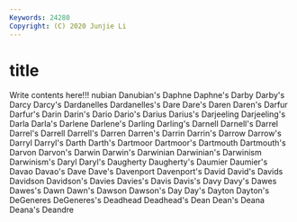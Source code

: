 ```yaml
---
Keywords: 24280
Copyright: (C) 2020 Junjie Li
---
```


# title

Write contents here!!!
nubian 
Danubian's 
Daphne 
Daphne's 
Darby 
Darby's 
Darcy 
Darcy's
Dardanelles 
Dardanelles's 
Dare 
Dare's 
Daren 
Daren's 
Darfur 
Darfur's 
Darin 
Darin's
Dario 
Dario's 
Darius 
Darius's 
Darjeeling 
Darjeeling's 
Darla 
Darla's 
Darlene 
Darlene's
Darling 
Darling's 
Darnell 
Darnell's 
Darrel 
Darrel's 
Darrell 
Darrell's 
Darren 
Darren's
Darrin 
Darrin's 
Darrow 
Darrow's 
Darryl 
Darryl's 
Darth 
Darth's 
Dartmoor 
Dartmoor's
Dartmouth 
Dartmouth's 
Darvon 
Darvon's 
Darwin 
Darwin's 
Darwinian 
Darwinian's 
Darwinism 
Darwinism's
Daryl 
Daryl's 
Daugherty 
Daugherty's 
Daumier 
Daumier's 
Davao 
Davao's 
Dave 
Dave's
Davenport 
Davenport's 
David 
David's 
Davids 
Davidson 
Davidson's 
Davies 
Davies's 
Davis
Davis's 
Davy 
Davy's 
Dawes 
Dawes's 
Dawn 
Dawn's 
Dawson 
Dawson's 
Day
Day's 
Dayton 
Dayton's 
DeGeneres 
DeGeneres's 
Deadhead 
Deadhead's 
Dean 
Dean's 
Deana
Deana's 
Deandre 
